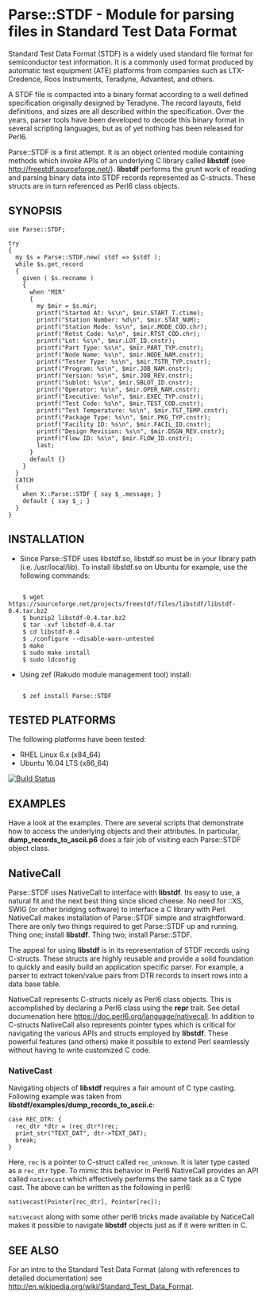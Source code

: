 # Parse::STDF - Module for parsing files in Standard Test Data Format
Standard Test Data Format (STDF) is a widely used standard file format for semiconductor test information. 
It is a commonly used format produced by automatic test equipment (ATE) platforms from companies such as 
LTX-Credence, Roos Instruments, Teradyne, Advantest, and others.

A STDF file is compacted into a binary format according to a well defined specification originally designed by 
Teradyne. The record layouts, field definitions, and sizes are all described within the specification. Over the 
years, parser tools have been developed to decode this binary format in several scripting languages, but as 
of yet nothing has been released for Perl6.

Parse::STDF is a first attempt. It is an object oriented module containing methods which invoke APIs of
an underlying C library called **libstdf** (see <http://freestdf.sourceforge.net/>).  **libstdf** performs 
the grunt work of reading and parsing binary data into STDF records represented as C-structs.  These 
structs are in turn referenced as Perl6 class objects.

## SYNOPSIS

    use Parse::STDF;

    try
    {
      my $s = Parse::STDF.new( stdf => $stdf );
      while $s.get_record
      {
        given ( $s.recname )
        {
          when "MIR"
          {
            my $mir = $s.mir; 
            printf("Started At: %s\n", $mir.START_T.ctime);
            printf("Station Number: %d\n", $mir.STAT_NUM);
            printf("Station Mode: %s\n", $mir.MODE_COD.chr);
            printf("Retst_Code: %s\n", $mir.RTST_COD.chr);
            printf("Lot: %s\n", $mir.LOT_ID.cnstr);
            printf("Part Type: %s\n", $mir.PART_TYP.cnstr);
            printf("Node Name: %s\n", $mir.NODE_NAM.cnstr);
            printf("Tester Type: %s\n", $mir.TSTR_TYP.cnstr);
            printf("Program: %s\n", $mir.JOB_NAM.cnstr); 
            printf("Version: %s\n", $mir.JOB_REV.cnstr);
            printf("Sublot: %s\n", $mir.SBLOT_ID.cnstr);
            printf("Operator: %s\n", $mir.OPER_NAM.cnstr);
            printf("Executive: %s\n", $mir.EXEC_TYP.cnstr);
            printf("Test Code: %s\n", $mir.TEST_COD.cnstr);
            printf("Test Temperature: %s\n", $mir.TST_TEMP.cnstr);
            printf("Package Type: %s\n", $mir.PKG_TYP.cnstr);
            printf("Facility ID: %s\n", $mir.FACIL_ID.cnstr);
            printf("Design Revision: %s\n", $mir.DSGN_REV.cnstr);
            printf("Flow ID: %s\n", $mir.FLOW_ID.cnstr);
            last;
          }
          default {}
        }
      }
      CATCH
      {
        when X::Parse::STDF { say $_.message; }
        default { say $_; }
      }
    }

## INSTALLATION
<ul>
<li>Since Parse::STDF uses libstdf.so, libstdf.so must be in your library path (i.e. /usr/local/lib).
To install libstdf.so on Ubuntu for example, use the following commands:
</li>
</ul>
<pre><code>
    $ wget https://sourceforge.net/projects/freestdf/files/libstdf/libstdf-0.4.tar.bz2
    $ bunzip2 libstdf-0.4.tar.bz2
    $ tar -xvf libstdf-0.4.tar
    $ cd libstdf-0.4
    $ ./configure --disable-warn-untested
    $ make
    $ sudo make install
    $ sudo ldconfig
</code></pre>
<ul>
<li>Using zef (Rakudo module management tool) install:
</li>
</ul>
<pre><code>
    $ zef install Parse::STDF
</code></pre>


## TESTED PLATFORMS
The following platforms have been tested:
*  RHEL Linux 6.x (x84\_64)
*  Ubuntu 16.04 LTS (x86\_64)  

[![Build Status](https://travis-ci.org/erickjordan/perl6-Parse-STDF.svg?branch=master)](https://travis-ci.org/erickjordan/perl6-Parse-STDF)

## EXAMPLES
Have a look at the examples. There are several scripts that demonstrate how to access the underlying objects and their attributes.
In particular, **dump_records_to_ascii.p6** does a fair job of visiting each Parse::STDF object class.

## NativeCall
Parse::STDF uses NativeCall to interface with **libstdf**.  Its easy to use, a natural fit and the next best 
thing since sliced cheese.  No need for ::XS, SWIG (or other bridging software) to interface a C library with Perl.
NativeCall makes installation of Parse::STDF simple and straightforward.  There are only two things required 
to get Parse::STDF up and running.  Thing one; install **libstdf**. Thing two; install Parse::STDF.

The appeal for using **libstdf** is in its representation of STDF records using C-structs.  These structs
are highly reusable and provide a solid foundation to quickly and easily build an application specific parser.
For example, a parser to extract token/value pairs from DTR records to insert rows into a data base table.

NativeCall represents C-structs nicely as Perl6 class objects.  This is accomplished by declaring a Perl6 class
using the **repr** trait.  See detail documenation here <https://doc.perl6.org/language/nativecall>.  In addition
to C-structs NativeCall also represents pointer types which is critical for navigating the various APIs and 
structs employed by **libstdf**.  These powerful features (and others) make it possible to extend Perl seamlessly
without having to write customized C code. 

### NativeCast
Navigating objects of **libstdf** requires a fair amount of C type casting.  Following example was taken from
**libstdf/examples/dump_records_to_ascii.c**:

    case REC_DTR: {
      rec_dtr *dtr = (rec_dtr*)rec;
      print_str("TEXT_DAT", dtr->TEXT_DAT);
      break;
    }

Here, `rec` is a pointer to C-struct called `rec_unknown`.  It is later type casted as a `rec_dtr` type.  To mimic 
this behavior in Perl6 NativeCall provides an API called `nativecast` which effectively performs the same task as a C
type cast.  The above can be written as the following in perl6:

    nativecast(Pointer[rec_dtr], Pointer[rec]);

`nativecast` along with some other perl6 tricks made available by NaticeCall makes it possible to navigate **libstdf**
objects just as if it were written in C.

## SEE ALSO
For an intro to the Standard Test Data Format (along with references to detailed documentation) 
see <http://en.wikipedia.org/wiki/Standard_Test_Data_Format>.
